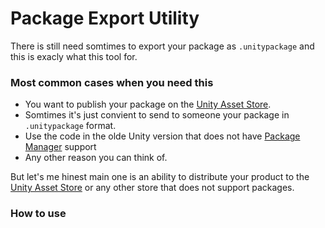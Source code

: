 # Package Export Utility
There is still need somtimes to export your package as `.unitypackage` and this is exacly what this tool for.

### Most common cases when you need this
* You want to publish your package on the [Unity Asset Store](https://assetstore.unity.com/top-assets/top-paid?aid=1101l4aUM).
* Somtimes it's just convient to send to someone your package in `.unitypackage` format.
* Use the code in the olde Unity version that does not have [Package Manager](https://docs.unity3d.com/Packages/com.unity.package-manager-ui@1.8/manual/index.html) support
* Any other reason you can think of.

But let's me hinest main one is an ability to distribute your product to the [Unity Asset Store](https://assetstore.unity.com/top-assets/top-paid?aid=1101l4aUM) or any other store that does not support packages.

### How to use
